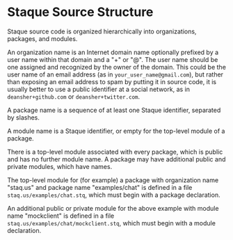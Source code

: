 Staque Source Structure
=======================

Staque source code is organized hierarchically into organizations, packages, and modules.

An organization name is an Internet domain name optionally prefixed by a user name within that
domain and a "+" or "@".  The user name should be one assigned and recognized by the owner of the
domain.  This could be the user name of an email address (as in `your_user_name@gmail.com`), but
rather than exposing an email address to spam by putting it in source code, it is usually better to
use a public identifier at a social network, as in `deansher+github.com` or `deansher+twitter.com`.

A package name is a sequence of at least one Staque identifier, separated by slashes.

A module name is a Staque identifier, or empty for the top-level module of a package.

There is a top-level module associated with every package, which is public and has no further
module name.  A package may have additional public and private modules, which have names.

The top-level module for (for example) a package with organization name "staq.us" and package name
"examples/chat" is defined in a file `staq.us/examples/chat.stq`, which must begin with a package
declaration.

An additional public or private module for the above example with module name "mockclient" is
defined in a file `staq.us/examples/chat/mockclient.stq`, which must begin with a module
declaration.
